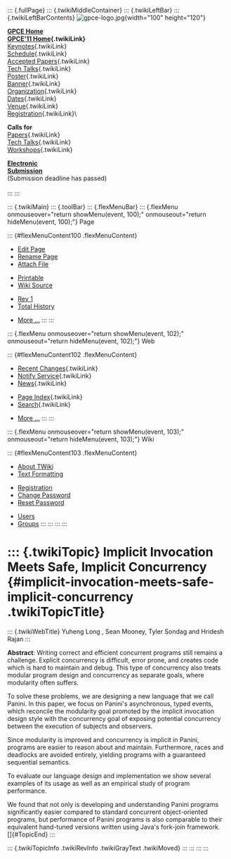 ::: {.fullPage}
::: {.twikiMiddleContainer}
::: {.twikiLeftBar}
::: {.twikiLeftBarContents}
![gpce-logo.jpg](../pub/GPCE11/WebLeftBar/gpce-logo.jpg){width="100"
height="120"}

**[GPCE Home](http://program-transformation.org/Gpce)**\
**[GPCE\'11 Home](WebHome){.twikiLink}**\
[Keynotes](KeynoteSpeakers){.twikiLink}\
[Schedule](ConferenceProgram){.twikiLink}\
[Accepted Papers](AcceptedPapers){.twikiLink}\
[Tech Talks](TechTalks){.twikiLink}\
[Poster](Poster){.twikiLink}\
[Banner](Banner){.twikiLink}\
[Organization](ConferenceOrganization){.twikiLink}\
[Dates](ImportantDates){.twikiLink}\
[Venue](ConferenceVenue){.twikiLink}\
[Registration](ConferenceRegistration){.twikiLink}\

**Calls for**\
[Papers](CallForPapers){.twikiLink}\
[Tech Talks](CallForTechTalks){.twikiLink}\
[Workshops](Workshops){.twikiLink}

**[Electronic\
Submission](http://www.easychair.org/conferences/?conf=gpce11)**\
(Submission deadline has passed)\
\
:::
:::

::: {.twikiMain}
::: {.toolBar}
::: {.flexMenuBar}
::: {.flexMenu onmouseover="return showMenu(event, 100);" onmouseout="return hideMenu(event, 100);"}
Page

::: {#flexMenuContent100 .flexMenuContent}
-   [Edit
    Page](http://www.program-transformation.org/edit/GPCE11/ImplicitInvocationMeetsSafeImplicitConcurrency?t=1536828818)
-   [Rename
    Page](http://www.program-transformation.org/rename/GPCE11/ImplicitInvocationMeetsSafeImplicitConcurrency)
-   [Attach
    File](http://www.program-transformation.org/attach/GPCE11/ImplicitInvocationMeetsSafeImplicitConcurrency)

<!-- -->

-   [Printable](http://www.program-transformation.org/view/GPCE11/ImplicitInvocationMeetsSafeImplicitConcurrency?skin=print.pattern)
-   [Wiki
    Source](http://www.program-transformation.org/view/GPCE11/ImplicitInvocationMeetsSafeImplicitConcurrency?skin=text&raw=on&contenttype=text/plain)

<!-- -->

-   [Rev
    1](http://www.program-transformation.org/view/GPCE11/ImplicitInvocationMeetsSafeImplicitConcurrency?rev=1.1)
-   [Total
    History](http://www.program-transformation.org/rdiff/GPCE11/ImplicitInvocationMeetsSafeImplicitConcurrency)

<!-- -->

-   [More
    \...](http://www.program-transformation.org/oops/GPCE11/ImplicitInvocationMeetsSafeImplicitConcurrency?template=oopsmore&param1=1.1&param2=1.1)
:::
:::

::: {.flexMenu onmouseover="return showMenu(event, 102);" onmouseout="return hideMenu(event, 102);"}
Web

::: {#flexMenuContent102 .flexMenuContent}
-   [Recent Changes](WebChanges){.twikiLink}
-   [Notify Service](WebNotify){.twikiLink}
-   [News](WebNews){.twikiLink}

<!-- -->

-   [Page Index](WebIndex){.twikiLink}
-   [Search](WebSearch){.twikiLink}

<!-- -->

-   [More
    \...](http://www.program-transformation.org/oops/GPCE11/ImplicitInvocationMeetsSafeImplicitConcurrency?template=oopsmore&param1=1.1&param2=1.1)
:::
:::

::: {.flexMenu onmouseover="return showMenu(event, 103);" onmouseout="return hideMenu(event, 103);"}
Wiki

::: {#flexMenuContent103 .flexMenuContent}
-   [About
    TWiki](http://www.program-transformation.org/view/TWiki/WebHome)
-   [Text
    Formatting](http://www.program-transformation.org/view/TWiki/TextFormattingRules)

<!-- -->

-   [Registration](http://www.program-transformation.org/view/TWiki/TWikiRegistration)
-   [Change
    Password](http://www.program-transformation.org/view/TWiki/ChangePassword)
-   [Reset
    Password](http://www.program-transformation.org/view/TWiki/ResetPassword)

<!-- -->

-   [Users](http://www.program-transformation.org/view/Main/TWikiUsers)
-   [Groups](http://www.program-transformation.org/view/Main/TWikiGroups)
:::
:::
:::
:::

::: {.twikiTopic}
Implicit Invocation Meets Safe, Implicit Concurrency {#implicit-invocation-meets-safe-implicit-concurrency .twikiTopicTitle}
====================================================

::: {.twikiWebTitle}
Yuheng Long , Sean Mooney, Tyler Sondag and Hridesh Rajan
:::

**Abstract**: Writing correct and efficient concurrent programs still
remains a challenge. Explicit concurrency is difficult, error prone, and
creates code which is hard to maintain and debug. This type of
concurrency also treats modular program design and concurrency as
separate goals, where modularity often suffers.

To solve these problems, we are designing a new language that we call
Panini. In this paper, we focus on Panini\'s asynchronous, typed events,
which reconcile the modularity goal promoted by the implicit invocation
design style with the concurrency goal of exposing potential concurrency
between the execution of subjects and observers.

Since modularity is improved and concurrency is implicit in Panini,
programs are easier to reason about and maintain. Furthermore, races and
deadlocks are avoided entirely, yielding programs with a guaranteed
sequential semantics.

To evaluate our language design and implementation we show several
examples of its usage as well as an empirical study of program
performance.

We found that not only is developing and understanding Panini programs
significantly easier compared to standard concurrent object-oriented
programs, but performance of Panini programs is also comparable to their
equivalent hand-tuned versions written using Java\'s fork-join
framework.\
[]{#TopicEnd}
:::

::: {.twikiTopicInfo .twikiRevInfo .twikiGrayText .twikiMoved}
:::
:::
:::
:::
